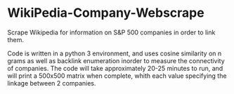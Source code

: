 # WikiPedia-Company-Webscrape
Scrape Wikipedia for information on S&amp;P 500 companies in order to link them. 


Code is written in a python 3 environment, and uses cosine similarity on n grams as well as backlink enumeration inorder to measure the connectivity of companies. 
The code will take approximately 20-25 minutes to run, and will print a 500x500 matrix when complete, whith each value
specifying the linkage between 2 companies. 

